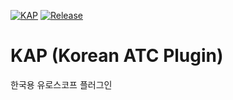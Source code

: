 [![KAP](https://circleci.com/gh/lancard/KAP.svg?style=sheild)](https://circleci.com/gh/lancard/KAP)
[![Release](https://img.shields.io/github/v/release/lancard/KAP?include_prereleases&style=shield)][1]

[1]: https://github.com/lancard/KAP/releases/latest



# KAP (Korean ATC Plugin)
한국용 유로스코프 플러그인
